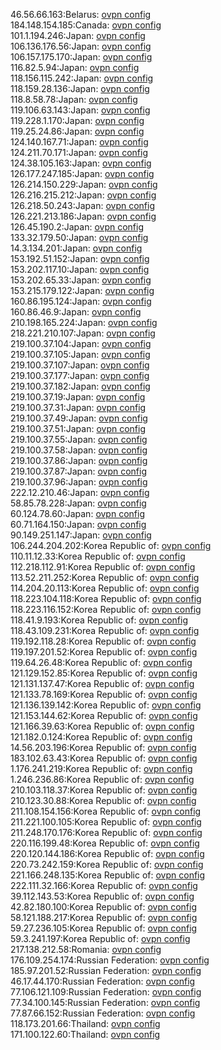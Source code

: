46.56.66.163:Belarus: [ovpn config](vpn/46_56_66_163.ovpn)  
184.148.154.185:Canada: [ovpn config](vpn/184_148_154_185.ovpn)  
101.1.194.246:Japan: [ovpn config](vpn/101_1_194_246.ovpn)  
106.136.176.56:Japan: [ovpn config](vpn/106_136_176_56.ovpn)  
106.157.175.170:Japan: [ovpn config](vpn/106_157_175_170.ovpn)  
116.82.5.94:Japan: [ovpn config](vpn/116_82_5_94.ovpn)  
118.156.115.242:Japan: [ovpn config](vpn/118_156_115_242.ovpn)  
118.159.28.136:Japan: [ovpn config](vpn/118_159_28_136.ovpn)  
118.8.58.78:Japan: [ovpn config](vpn/118_8_58_78.ovpn)  
119.106.63.143:Japan: [ovpn config](vpn/119_106_63_143.ovpn)  
119.228.1.170:Japan: [ovpn config](vpn/119_228_1_170.ovpn)  
119.25.24.86:Japan: [ovpn config](vpn/119_25_24_86.ovpn)  
124.140.167.71:Japan: [ovpn config](vpn/124_140_167_71.ovpn)  
124.211.70.171:Japan: [ovpn config](vpn/124_211_70_171.ovpn)  
124.38.105.163:Japan: [ovpn config](vpn/124_38_105_163.ovpn)  
126.177.247.185:Japan: [ovpn config](vpn/126_177_247_185.ovpn)  
126.214.150.229:Japan: [ovpn config](vpn/126_214_150_229.ovpn)  
126.216.215.212:Japan: [ovpn config](vpn/126_216_215_212.ovpn)  
126.218.50.243:Japan: [ovpn config](vpn/126_218_50_243.ovpn)  
126.221.213.186:Japan: [ovpn config](vpn/126_221_213_186.ovpn)  
126.45.190.2:Japan: [ovpn config](vpn/126_45_190_2.ovpn)  
133.32.179.50:Japan: [ovpn config](vpn/133_32_179_50.ovpn)  
14.3.134.201:Japan: [ovpn config](vpn/14_3_134_201.ovpn)  
153.192.51.152:Japan: [ovpn config](vpn/153_192_51_152.ovpn)  
153.202.117.10:Japan: [ovpn config](vpn/153_202_117_10.ovpn)  
153.202.65.33:Japan: [ovpn config](vpn/153_202_65_33.ovpn)  
153.215.179.122:Japan: [ovpn config](vpn/153_215_179_122.ovpn)  
160.86.195.124:Japan: [ovpn config](vpn/160_86_195_124.ovpn)  
160.86.46.9:Japan: [ovpn config](vpn/160_86_46_9.ovpn)  
210.198.165.224:Japan: [ovpn config](vpn/210_198_165_224.ovpn)  
218.221.210.107:Japan: [ovpn config](vpn/218_221_210_107.ovpn)  
219.100.37.104:Japan: [ovpn config](vpn/219_100_37_104.ovpn)  
219.100.37.105:Japan: [ovpn config](vpn/219_100_37_105.ovpn)  
219.100.37.107:Japan: [ovpn config](vpn/219_100_37_107.ovpn)  
219.100.37.177:Japan: [ovpn config](vpn/219_100_37_177.ovpn)  
219.100.37.182:Japan: [ovpn config](vpn/219_100_37_182.ovpn)  
219.100.37.19:Japan: [ovpn config](vpn/219_100_37_19.ovpn)  
219.100.37.31:Japan: [ovpn config](vpn/219_100_37_31.ovpn)  
219.100.37.49:Japan: [ovpn config](vpn/219_100_37_49.ovpn)  
219.100.37.51:Japan: [ovpn config](vpn/219_100_37_51.ovpn)  
219.100.37.55:Japan: [ovpn config](vpn/219_100_37_55.ovpn)  
219.100.37.58:Japan: [ovpn config](vpn/219_100_37_58.ovpn)  
219.100.37.86:Japan: [ovpn config](vpn/219_100_37_86.ovpn)  
219.100.37.87:Japan: [ovpn config](vpn/219_100_37_87.ovpn)  
219.100.37.96:Japan: [ovpn config](vpn/219_100_37_96.ovpn)  
222.12.210.46:Japan: [ovpn config](vpn/222_12_210_46.ovpn)  
58.85.78.228:Japan: [ovpn config](vpn/58_85_78_228.ovpn)  
60.124.78.60:Japan: [ovpn config](vpn/60_124_78_60.ovpn)  
60.71.164.150:Japan: [ovpn config](vpn/60_71_164_150.ovpn)  
90.149.251.147:Japan: [ovpn config](vpn/90_149_251_147.ovpn)  
106.244.204.202:Korea Republic of: [ovpn config](vpn/106_244_204_202.ovpn)  
110.11.12.33:Korea Republic of: [ovpn config](vpn/110_11_12_33.ovpn)  
112.218.112.91:Korea Republic of: [ovpn config](vpn/112_218_112_91.ovpn)  
113.52.211.252:Korea Republic of: [ovpn config](vpn/113_52_211_252.ovpn)  
114.204.20.113:Korea Republic of: [ovpn config](vpn/114_204_20_113.ovpn)  
118.223.104.118:Korea Republic of: [ovpn config](vpn/118_223_104_118.ovpn)  
118.223.116.152:Korea Republic of: [ovpn config](vpn/118_223_116_152.ovpn)  
118.41.9.193:Korea Republic of: [ovpn config](vpn/118_41_9_193.ovpn)  
118.43.109.231:Korea Republic of: [ovpn config](vpn/118_43_109_231.ovpn)  
119.192.118.28:Korea Republic of: [ovpn config](vpn/119_192_118_28.ovpn)  
119.197.201.52:Korea Republic of: [ovpn config](vpn/119_197_201_52.ovpn)  
119.64.26.48:Korea Republic of: [ovpn config](vpn/119_64_26_48.ovpn)  
121.129.152.85:Korea Republic of: [ovpn config](vpn/121_129_152_85.ovpn)  
121.131.137.47:Korea Republic of: [ovpn config](vpn/121_131_137_47.ovpn)  
121.133.78.169:Korea Republic of: [ovpn config](vpn/121_133_78_169.ovpn)  
121.136.139.142:Korea Republic of: [ovpn config](vpn/121_136_139_142.ovpn)  
121.153.144.62:Korea Republic of: [ovpn config](vpn/121_153_144_62.ovpn)  
121.166.39.63:Korea Republic of: [ovpn config](vpn/121_166_39_63.ovpn)  
121.182.0.124:Korea Republic of: [ovpn config](vpn/121_182_0_124.ovpn)  
14.56.203.196:Korea Republic of: [ovpn config](vpn/14_56_203_196.ovpn)  
183.102.63.43:Korea Republic of: [ovpn config](vpn/183_102_63_43.ovpn)  
1.176.241.219:Korea Republic of: [ovpn config](vpn/1_176_241_219.ovpn)  
1.246.236.86:Korea Republic of: [ovpn config](vpn/1_246_236_86.ovpn)  
210.103.118.37:Korea Republic of: [ovpn config](vpn/210_103_118_37.ovpn)  
210.123.30.88:Korea Republic of: [ovpn config](vpn/210_123_30_88.ovpn)  
211.108.154.156:Korea Republic of: [ovpn config](vpn/211_108_154_156.ovpn)  
211.221.100.105:Korea Republic of: [ovpn config](vpn/211_221_100_105.ovpn)  
211.248.170.176:Korea Republic of: [ovpn config](vpn/211_248_170_176.ovpn)  
220.116.199.48:Korea Republic of: [ovpn config](vpn/220_116_199_48.ovpn)  
220.120.144.186:Korea Republic of: [ovpn config](vpn/220_120_144_186.ovpn)  
220.73.242.159:Korea Republic of: [ovpn config](vpn/220_73_242_159.ovpn)  
221.166.248.135:Korea Republic of: [ovpn config](vpn/221_166_248_135.ovpn)  
222.111.32.166:Korea Republic of: [ovpn config](vpn/222_111_32_166.ovpn)  
39.112.143.53:Korea Republic of: [ovpn config](vpn/39_112_143_53.ovpn)  
42.82.180.100:Korea Republic of: [ovpn config](vpn/42_82_180_100.ovpn)  
58.121.188.217:Korea Republic of: [ovpn config](vpn/58_121_188_217.ovpn)  
59.27.236.105:Korea Republic of: [ovpn config](vpn/59_27_236_105.ovpn)  
59.3.241.197:Korea Republic of: [ovpn config](vpn/59_3_241_197.ovpn)  
217.138.212.58:Romania: [ovpn config](vpn/217_138_212_58.ovpn)  
176.109.254.174:Russian Federation: [ovpn config](vpn/176_109_254_174.ovpn)  
185.97.201.52:Russian Federation: [ovpn config](vpn/185_97_201_52.ovpn)  
46.17.44.170:Russian Federation: [ovpn config](vpn/46_17_44_170.ovpn)  
77.106.121.109:Russian Federation: [ovpn config](vpn/77_106_121_109.ovpn)  
77.34.100.145:Russian Federation: [ovpn config](vpn/77_34_100_145.ovpn)  
77.87.66.152:Russian Federation: [ovpn config](vpn/77_87_66_152.ovpn)  
118.173.201.66:Thailand: [ovpn config](vpn/118_173_201_66.ovpn)  
171.100.122.60:Thailand: [ovpn config](vpn/171_100_122_60.ovpn)  
